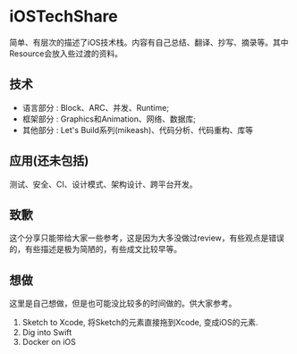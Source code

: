 # iOSTechShare

简单、有层次的描述了iOS技术栈。内容有自己总结、翻译、抄写、摘录等。其中Resource会放入些过渡的资料。

## 技术

* 语言部分 : Block、ARC、并发、Runtime;
* 框架部分 : Graphics和Animation、网络、数据库;
* 其他部分 : Let's Build系列(mikeash)、代码分析、代码重构、库等

## 应用(还未包括)

测试、安全、CI、设计模式、架构设计、跨平台开发。

## 致歉 

这个分享只能带给大家一些参考，这是因为大多没做过review，有些观点是错误的，有些描述是极为简陋的，有些成文比较早等。

## 想做

这里是自己想做，但是也可能没比较多的时间做的。供大家参考。

1. Sketch to Xcode, 将Sketch的元素直接拖到Xcode, 变成iOS的元素.
2. Dig into Swift 
3. Docker on iOS
